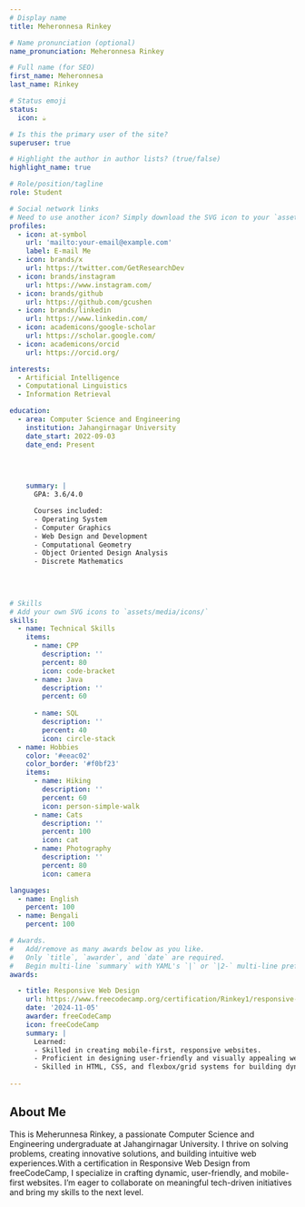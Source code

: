 ```yaml
---
# Display name
title: Meheronnesa Rinkey

# Name pronunciation (optional)
name_pronunciation: Meheronnesa Rinkey

# Full name (for SEO)
first_name: Meheronnesa 
last_name: Rinkey

# Status emoji
status:
  icon: ☕️

# Is this the primary user of the site?
superuser: true

# Highlight the author in author lists? (true/false)
highlight_name: true

# Role/position/tagline
role: Student

# Social network links
# Need to use another icon? Simply download the SVG icon to your `assets/media/icons/` folder.
profiles:
  - icon: at-symbol
    url: 'mailto:your-email@example.com'
    label: E-mail Me
  - icon: brands/x
    url: https://twitter.com/GetResearchDev
  - icon: brands/instagram
    url: https://www.instagram.com/
  - icon: brands/github
    url: https://github.com/gcushen
  - icon: brands/linkedin
    url: https://www.linkedin.com/
  - icon: academicons/google-scholar
    url: https://scholar.google.com/
  - icon: academicons/orcid
    url: https://orcid.org/

interests:
  - Artificial Intelligence
  - Computational Linguistics
  - Information Retrieval

education:
  - area: Computer Science and Engineering
    institution: Jahangirnagar University
    date_start: 2022-09-03
    date_end: Present

    

  
    summary: |
      GPA: 3.6/4.0

      Courses included:
      - Operating System
      - Computer Graphics
      - Web Design and Development
      - Computational Geometry
      - Object Oriented Design Analysis
      - Discrete Mathematics
 
 
  

# Skills
# Add your own SVG icons to `assets/media/icons/`
skills:
  - name: Technical Skills
    items:
      - name: CPP
        description: ''
        percent: 80
        icon: code-bracket
      - name: Java
        description: ''
        percent: 60
        
      - name: SQL
        description: ''
        percent: 40
        icon: circle-stack
  - name: Hobbies
    color: '#eeac02'
    color_border: '#f0bf23'
    items:
      - name: Hiking
        description: ''
        percent: 60
        icon: person-simple-walk
      - name: Cats
        description: ''
        percent: 100
        icon: cat
      - name: Photography
        description: ''
        percent: 80
        icon: camera

languages:
  - name: English
    percent: 100
  - name: Bengali
    percent: 100

# Awards.
#   Add/remove as many awards below as you like.
#   Only `title`, `awarder`, and `date` are required.
#   Begin multi-line `summary` with YAML's `|` or `|2-` multi-line prefix and indent 2 spaces below.
awards:

  - title: Responsive Web Design
    url: https://www.freecodecamp.org/certification/Rinkey1/responsive-web-design
    date: '2024-11-05'
    awarder: freeCodeCamp
    icon: freeCodeCamp
    summary: |
      Learned:
      - Skilled in creating mobile-first, responsive websites.
      - Proficient in designing user-friendly and visually appealing web interfaces.
      - Skilled in HTML, CSS, and flexbox/grid systems for building dynamic and responsive layouts.
  
---
```


## About Me

This is Meherunnesa Rinkey, a passionate Computer Science and Engineering undergraduate at Jahangirnagar University. I thrive on solving problems, creating innovative solutions, and building intuitive web experiences.With a certification in Responsive Web Design from freeCodeCamp, I specialize in crafting dynamic, user-friendly, and mobile-first websites. I’m eager to collaborate on meaningful tech-driven initiatives and bring my skills to the next level.
